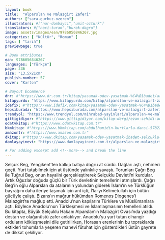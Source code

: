```yaml
---
layout: book
title:  "Alparslan ve Malazgirt Zaferi"
authors: ["sara-gurbuz-ozeren"]
illustrators: #["nur-dombayci","umit-ozturk"]
translators: #["naci-turan","burak-dogru"]
image: assets/images/ean/9786056846267.jpg
categories: [ "Kültür", "Roman" ]
tags: [ "tarih"]
previewpage: true

# Book attributes
ean: 9786056846267
languages: ["Türkçe"]
page: 336
size: "13,5x21cm"
publish-number: 57
cover: "Karton"

# Buyout Ecommerce
dnr: #"https://www.dr.com.tr/kitap/yasamak-odev-yasatmak-%C4%B1badet/arastirma-tarih/tarih/osmanli-tarihi/urunno=0001786533001"
kitapyurdu: "https://www.kitapyurdu.com/kitap/alparslan-ve-malazgirt-zaferi-/518238.html"
idefix: #"https://www.idefix.com/kitap/yasamak-odev-yasatmak-%C4%B1badet/arastirma-tarih/tarih/osmanli-tarihi/urunno=0001786533001"
hepsiburada: "https://www.hepsiburada.com/alparslan-ve-malazgirt-zaferi-sara-gurbuz-ozeren-p-HBV00000Y1FR9"
trendyol: "https://www.trendyol.com/mihrabad-yayinlari/alparslan-ve-malazgirt-zaferi-p-33906847"
gittigidiyor: #"https://www.gittigidiyor.com/kitap-dergi/ezan-sehidi-adnan-menderes_pdp_732728793"
odatvkitap: #"https://www.odatvkitap.com.tr"
bkmkitap: #"https://www.bkmkitap.com/abdulhamidin-kurtlarla-dansi-578226"
amazontr: #"https://www.amazon.com.tr"
dkitap: #"https://www.dkitap.com/yasamak-odev-yasatmak-ibadet-selcuklu-ve-osmanlinin-insani-yonetim-ilkesi"
damlayayinevi: "https://www.damlayayinevi.com.tr/alparslan-ve-malazgirt-zaferi"

# For adding excerpt add <!--more--> and break the line
---
```

Selçuk Beg, Yengikent’ten kalkıp batıya doğru at sürdü. Dağları aştı, nehirleri geçti. Yurt tutabilmek için at üstünde yalınkılıç savaştı. Torunları Çağrı Beg ile Tuğrul Beg, onun hayalini gerçekleştirerek Selçuklu Devleti’ni kurdular. Ar­tık Oğuzlar doğuda güçlü bir Türk devletinin temellerini atmışlardı.
Çağrı Beg’in oğlu Alparslan da atalarının yolundan giderek İslam’ın ve Türklüğün bayrağını daha ileriye ta­şımak için ant içti, İ’la-yı Kelimetullah için bütün gücüyle çalıştı. Bizans’ın mağrur hükümdarı Romenos Diogenes’i Malazgirt’te mağlup etti. Anadolu’nun kapılarını Türklere ve Müslümanlara açtı.
Böylece Anadolu’nun Türkleşmesi ve İslamlaşmasının temelleri atıldı. Bu kitapta, Büyük Selçuklu Hakanı Alpars­lan’ın Malazgirt Ovası’nda yazdığı destan ve olağanüstü zafer anlatılıyor. Anadolu’yu yurt tutan cihangir orduların kökleşmesini dile getirilirken, Horasan erenlerinin bu top­raklarda ektikleri tohumlarla yeşeren manevi fütuhat için gösterdikleri üstün gayrete de dikkat çekiliyor.
<!--more--> 